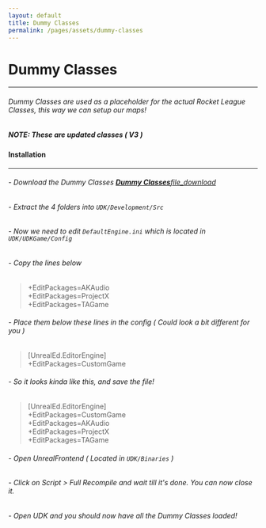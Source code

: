 ```yaml
---
layout: default
title: Dummy Classes
permalink: /pages/assets/dummy-classes
---
```

# Dummy Classes

---

###### Dummy Classes are used as a placeholder for the actual Rocket League Classes, this way we can setup our maps!
##### *NOTE: These are updated classes ( V3 )*

#### Installation

---

###### - Download the Dummy Classes <a id="download-source" class="btn waves-effect waves-light" href="https://github.com/ardivee/RL-Dummy-Classes-v3/archive/master.zip" target="_blank">***Dummy Classes***<i class="material-icons right">file_download</i></a>

###### - Extract the 4 folders into ```UDK/Development/Src```

###### - Now we need to edit ```DefaultEngine.ini``` which is located in ```UDK/UDKGame/Config```

###### - Copy the lines below

> +EditPackages=AKAudio   
> +EditPackages=ProjectX   
> +EditPackages=TAGame

###### - Place them below these lines in the config ( Could look a bit different for you )

> [UnrealEd.EditorEngine]   
> +EditPackages=CustomGame

###### - So it looks kinda like this, and save the file!

> [UnrealEd.EditorEngine]   
> +EditPackages=CustomGame   
> +EditPackages=AKAudio   
> +EditPackages=ProjectX   
> +EditPackages=TAGame

###### - Open UnrealFrontend ( Located in ```UDK/Binaries``` )

###### - Click on Script > Full Recompile and wait till it's done. You can now close it.

###### - Open UDK and you should now have all the Dummy Classes loaded!